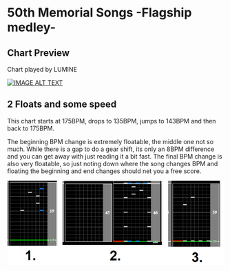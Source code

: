# 50th Memorial Songs -Flagship medley-

## Chart Preview
Chart played by LUMINE

[![IMAGE ALT TEXT](http://img.youtube.com/vi/2TU-vRtxkzs/0.jpg)](https://youtu.be/2TU-vRtxkzs?t=32 "Beatmania IIDX 26 Rootage 50th Memorial Songs -Flagship medley- SPA 正規")

## 2 Floats and some speed

This chart starts at 175BPM, drops to 135BPM, jumps to 143BPM and then back to 175BPM.

The beginning BPM change is extremely floatable, the middle one not so much. While there is a gap to do a gear shift, its only an 8BPM difference and you can get away with just reading it a bit fast. The final BPM change is also very floatable, so just noting down where the song changes BPM and floating the beginning and end changes should net you a free score.

![god i hate this chart](50M.png "50th Memorial soflan")